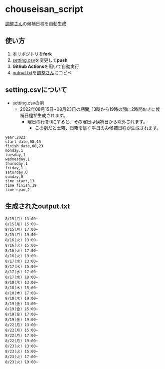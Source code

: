 # chouseisan_script
[調整さん](https://chouseisan.com/)の候補日程を自動生成

## 使い方
1. 本リポジトリを**fork**
1. [setting.csv](./setting.csv)を変更して**push**
1. **Github Actions**を用いて自動実行
1. [output.txt](./output.txt)を[調整さん](https://chouseisan.com/)にコピペ

## setting.csvについて
- setting.csvの例
  - 2022年08月15日~08月23日の期間, 13時から19時の間に2時間おきに候補日程が生成されます。
    - 曜日の行を0にすると、その曜日は候補日から除外されます。
      - この例だと土曜、日曜を除く平日のみ候補日程が生成されます。

  
~~~
year,2022
start date,08,15
finish date,08,23
monday,1
tuesday,1
wednesday,1
thursday,1
friday,1
saturday,0
sunday,0
time start,13
time finish,19
time span,2
~~~

## 生成されたoutput.txt
~~~
8/15(月) 13:00~
8/15(月) 15:00~
8/15(月) 17:00~
8/15(月) 19:00~
8/16(火) 13:00~
8/16(火) 15:00~
8/16(火) 17:00~
8/16(火) 19:00~
8/17(水) 13:00~
8/17(水) 15:00~
8/17(水) 17:00~
8/17(水) 19:00~
8/18(木) 13:00~
8/18(木) 15:00~
8/18(木) 17:00~
8/18(木) 19:00~
8/19(金) 13:00~
8/19(金) 15:00~
8/19(金) 17:00~
8/19(金) 19:00~
8/22(月) 13:00~
8/22(月) 15:00~
8/22(月) 17:00~
8/22(月) 19:00~
8/23(火) 13:00~
8/23(火) 15:00~
8/23(火) 17:00~
8/23(火) 19:00~
~~~